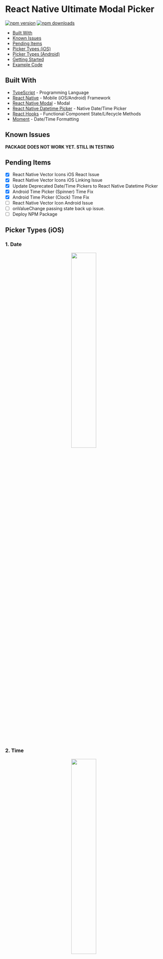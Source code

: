 # React Native Ultimate Modal Picker

[![npm version](https://badge.fury.io/js/react-native-ultimate-modal-picker.svg)](https://badge.fury.io/js/react-native-ultimate-modal-picker)
[![npm downloads](https://img.shields.io/npm/dm/react-native-ultimate-modal-picker.svg?style=flat-square)](https://www.npmjs.com/package/react-native-ultimate-modal-picker)

*  [Built With](#built-with)
*  [Known Issues](#known-issues)
*  [Pending Items](#pending-items)
*  [Picker Types (iOS)](#picker-types-ios)
*  [Picker Types (Android)](#picker-types-android)
*  [Getting Started](#getting-started)
*  [Example Code](#example-code)

## Built With
* [TypeScript](https://github.com/microsoft/TypeScript) - Programming Language
* [React Native](https://facebook.github.io/react-native/) - Mobile (iOS/Android) Framework
* [React Native Modal](https://github.com/react-native-community/react-native-modal) - Modal
* [React Native Datetime Picker](https://github.com/react-native-community/react-native-datetimepicker) - Native Date/Time Picker
* [React Hooks](https://reactjs.org/docs/hooks-intro.html) - Functional Component State/Lifecycle Methods
* [Moment](https://github.com/moment/moment) - Date/Time Formatting

## Known Issues
**PACKAGE DOES NOT WORK YET. STILL IN TESTING**

## Pending Items
- [X] React Native Vector Icons iOS React Issue
- [X] React Native Vector Icons iOS Linking Issue
- [X] Update Deprecated Date/Time Pickers to React Native Datetime Picker
- [X] Android Time Picker (Spinner) Time Fix
- [X] Android Time Picker (Clock) Time Fix
- [ ] React Native Vector Icon Android Issue
- [ ] onValueChange passing state back up issue.
- [ ] Deploy NPM Package

## Picker Types (iOS)
### 1. Date
<div align="center">
  <img src="/screenshots/ios/datepicker.gif" width="40%" height="40%" />
</div>

### 2. Time
<div align="center">
  <img src="/screenshots/ios/timepicker.gif" width="40%" height="40%" />
</div>

### 3. Date/Time (iOS Only)
<div align="center">
  <img src="/screenshots/ios/datetimepicker.gif" width="40%" height="40%" />
</div>

### 4. List
<div align="center">
  <img src="/screenshots/ios/listpicker.gif" width="40%" height="40%" />
</div>


### 5. State (50 United States)
<div align="center">
  <img src="/screenshots/ios/statepicker.gif" width="40%" height="40%" />
</div>

## Picker Types (Android)
### 1. Date (Mode: Spinner)
<div align="center">
  <img src="/screenshots/android/datespinnerpickerandroid.gif" width="40%" height="40%" />
</div>

### 2. Date (Mode: Calendar)
<div align="center">
  <img src="/screenshots/android/datecalendarpickerandroid.gif" width="40%" height="40%" />
</div>

### 3. Time (Mode: Spinner)


### 4. Time (Mode: Clock)


### 5. List
<div align="center">
  <img src="/screenshots/android/listpickerandroid.gif" width="40%" height="40%" />
</div>


### 6. State (50 United States)
<div align="center">
  <img src="/screenshots/android/statepickerandroid.gif" width="40%" height="40%" />
</div>

## Getting Started
**1. Install Package:**
```
npm i react-native-ultimate-modal-picker
```

**2. Add Pod**
Add the following line to ios/podfile:
```
pod 'RNDateTimePicker', :path => '../node_modules/@react-native-community/datetimepicker/RNDateTimePicker.podspec
```

**3. Install Pods**
```
cd ios
pod install
```

**4. Run Project:**
```
react-native run-ios
```

## Example Code
```javascript
// Imports: Dependencies
import React from 'react';
import { SafeAreaView } from 'react-native';
import {
  DateRangePicker,
  DatePicker,
  TimePicker,
  DateTimePicker,
  ListPicker,
  StatePicker,
  StatePickerSmall,
} from 'react-native-ultimate-modal-picker';

// React Native App
const App = () => {
  return (
    <SafeAreaView style={{ display: 'flex', flex: 1 }}>
      // Date Picker (Modes: spinner/calendar)
      <DatePicker
        title="Date"
        onChange={(date) => console.log(`Date Value: ${date}`)}
        mode="spinner"
      />

      // Time Picker (Modes: spinner/clock)
      <TimePicker
        title="Time"
        onChange={(date) => console.log(`Time Value: ${date}`)}
        mode="spinner"
      />

      // Date Time Picker (iOS Only)
      <DateTimePicker
        title="Date/Time"
        onChange={(date) => console.log(`Date/Time Value: ${date}`)}
      />

      // List Picker
      <ListPicker title="List" items={items} onValueChange={(value) => console.log(`List Value: ${value}`)}/>

      // State Picker
      <StatePicker onValueChange={(state) => console.log(`State Value: ${state}`)}/>

      // State Picker (Small)
      <StatePickerSmall onValueChange={(state) => console.log(`State Value: ${state}`)}/>

      // Date Range Picker
      <DateRangePicker
        title="Date/Range"
        onFromValueChange={(date) => console.log(`From Date Value: ${date}`)}
        onToValueChange={(date) => console.log(`To Date Value: ${date}`)}
        mode="spinner"
      />
    </SafeAreaView>
  )
}
```